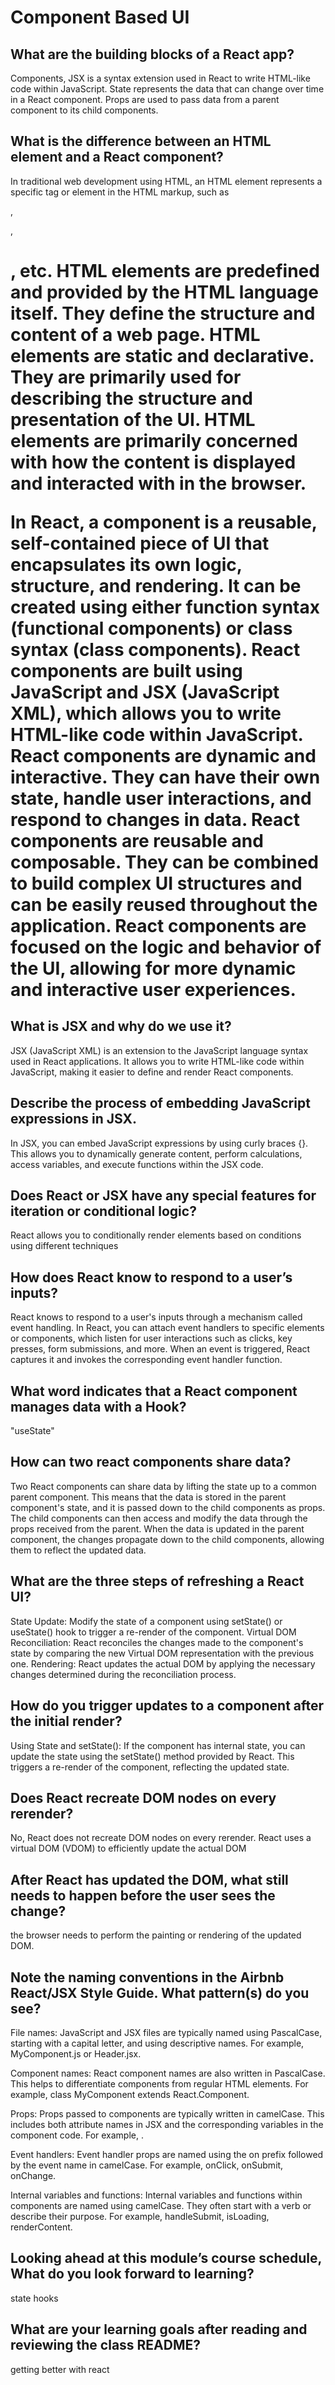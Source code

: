 #  Component Based UI

## What are the building blocks of a React app?

Components, JSX is a syntax extension used in React to write HTML-like code within JavaScript. State represents the data that can change over time in a React component. Props are used to pass data from a parent component to its child components.

## What is the difference between an HTML element and a React component?

In traditional web development using HTML, an HTML element represents a specific tag or element in the HTML markup, such as <div>, <p>, <h1>, etc.
HTML elements are predefined and provided by the HTML language itself. They define the structure and content of a web page.
HTML elements are static and declarative. They are primarily used for describing the structure and presentation of the UI.
HTML elements are primarily concerned with how the content is displayed and interacted with in the browser.

In React, a component is a reusable, self-contained piece of UI that encapsulates its own logic, structure, and rendering. It can be created using either function syntax (functional components) or class syntax (class components).
React components are built using JavaScript and JSX (JavaScript XML), which allows you to write HTML-like code within JavaScript.
React components are dynamic and interactive. They can have their own state, handle user interactions, and respond to changes in data.
React components are reusable and composable. They can be combined to build complex UI structures and can be easily reused throughout the application.
React components are focused on the logic and behavior of the UI, allowing for more dynamic and interactive user experiences.

## What is JSX and why do we use it?

JSX (JavaScript XML) is an extension to the JavaScript language syntax used in React applications. It allows you to write HTML-like code within JavaScript, making it easier to define and render React components.

## Describe the process of embedding JavaScript expressions in JSX.

In JSX, you can embed JavaScript expressions by using curly braces {}. This allows you to dynamically generate content, perform calculations, access variables, and execute functions within the JSX code.

## Does React or JSX have any special features for iteration or conditional logic?

React allows you to conditionally render elements based on conditions using different techniques

## How does React know to respond to a user’s inputs?

React knows to respond to a user's inputs through a mechanism called event handling. In React, you can attach event handlers to specific elements or components, which listen for user interactions such as clicks, key presses, form submissions, and more. When an event is triggered, React captures it and invokes the corresponding event handler function.

## What word indicates that a React component manages data with a Hook? 

"useState"

## How can two react components share data?


Two React components can share data by lifting the state up to a common parent component. This means that the data is stored in the parent component's state, and it is passed down to the child components as props. The child components can then access and modify the data through the props received from the parent. When the data is updated in the parent component, the changes propagate down to the child components, allowing them to reflect the updated data.

## What are the three steps of refreshing a React UI?

State Update: Modify the state of a component using setState() or useState() hook to trigger a re-render of the component.
Virtual DOM Reconciliation: React reconciles the changes made to the component's state by comparing the new Virtual DOM representation with the previous one.
Rendering: React updates the actual DOM by applying the necessary changes determined during the reconciliation process.

## How do you trigger updates to a component after the initial render?

Using State and setState(): If the component has internal state, you can update the state using the setState() method provided by React. This triggers a re-render of the component, reflecting the updated state.

## Does React recreate DOM nodes on every rerender?

No, React does not recreate DOM nodes on every rerender. React uses a virtual DOM (VDOM) to efficiently update the actual DOM

## After React has updated the DOM, what still needs to happen before the user sees the change?

 the browser needs to perform the painting or rendering of the updated DOM.

 ## Note the naming conventions in the Airbnb React/JSX Style Guide. What pattern(s) do you see?

 File names: JavaScript and JSX files are typically named using PascalCase, starting with a capital letter, and using descriptive names. For example, MyComponent.js or Header.jsx.

Component names: React component names are also written in PascalCase. This helps to differentiate components from regular HTML elements. For example, class MyComponent extends React.Component.

Props: Props passed to components are typically written in camelCase. This includes both attribute names in JSX and the corresponding variables in the component code. For example, <MyComponent myProp={value} />.

Event handlers: Event handler props are named using the on prefix followed by the event name in camelCase. For example, onClick, onSubmit, onChange.

Internal variables and functions: Internal variables and functions within components are named using camelCase. They often start with a verb or describe their purpose. For example, handleSubmit, isLoading, renderContent.

## Looking ahead at this module’s course schedule, What do you look forward to learning?

state hooks

## What are your learning goals after reading and reviewing the class README?

getting better with react
